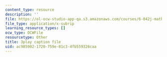 ```yaml
---
content_type: resource
description: ''
file: https://ol-ocw-studio-app-qa.s3.amazonaws.com/courses/6-042j-mathematics-for-computer-science-fall-2010/ac9859021720759e81c34fb559326caa_SmFwFdESMHI.srt
file_type: application/x-subrip
learning_resource_types: []
ocw_type: OCWFile
resourcetype: Other
title: 3play caption file
uid: ac985902-1720-759e-81c3-4fb559326caa
---
```


